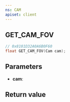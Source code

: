 ```yaml
---
ns: CAM
apiset: client
---
```

## GET_CAM_FOV

```c
// 0x8101D32A0A6B0F60
float GET_CAM_FOV(Cam cam);
```


## Parameters
* **cam**:

## Return value